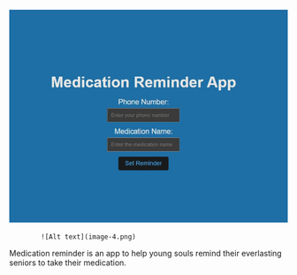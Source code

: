 ![Alt text](image.png)


            ![Alt text](image-4.png)
Medication reminder is an app to help young souls remind their everlasting seniors to take their medication.